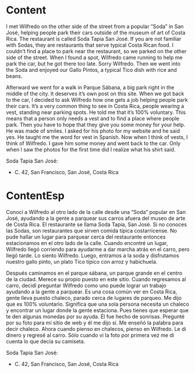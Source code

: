# Content

I met Wilfredo on the other side of the street from a popular “Soda” in San José, helping people park their cars outside of the museum of art of Costa Rica. The restaurant is called Soda Tapia San José. If you are not familiar with Sodas, they are restaurants that serve typical Costa Rican food. I couldn’t find a place to park near the restaurant, so we parked on the other side of the street. When I found a spot, Wilfredo came running to help me park the car, but he got there too late. Sorry Wilfredo. Then we went into the Soda and enjoyed our Gallo Pintos, a typical Tico dish with rice and beans. 

Afterward we went for a walk in Parque Sábana, a big park right in the middle of the city. It deserves it’s own post on this site. When we got back to the car, I decided to ask Wilfredo how one gets a job helping people park their cars. It’s a very common thing to see in Costa Rica, people wearing a vest, standing near parking spots. He told me that it’s 100% voluntary. This means that a person only needs a vest and to find a place where people park. Then you have to hope that they give you some money for your help. He was made of smiles. I asked for his photo for my website and he said yes. He taught me the word for vest in Spanish. Now when I think of vests, I think of Wilfredo. I gave him some money and went back to the car. Only when I saw the photos for the first time did I realize what his shirt said.

Soda Tapia San José:

- C. 42, San Francisco, San José, Costa Rica

# ContentEsp

Conocí a Wilfredo al otro lado de la calle desde una “Soda” popular en San José, ayudando a la gente a parquear sus carros afuera del museo de arte de Costa Rica. El restaurante se llama Soda Tapia, San José. Si no conoces las Sodas, son restaurantes que sirven comida típica costarricense. No pude hallar un lugar para parquear cerca del restaurante entonces estacionamos en el otro lado de la calle. Cuando encontré un lugar, Wilfredo llegó corriendo para ayudarme a dar marcha atrás en el carro, pero llegó tarde. Lo siento Wilfredo. Luego, entramos a la soda y disfrutamos nuestro gallo pinto, un plato Tíco típico con arroz y habichuela. 

Después caminamos en el parque sábana, un parque grande en el centro de la ciudad. Merece su propio puesto en este sitio. Cuando regresamos al carro, decidí preguntar Wilfredo como uno puede lograr un trabajo ayudando a la gente a parquear. Es una cosa común ver en Costa Rica, gente lleva puesto chaleco, parado cerca de lugares de parqueo. Me dijo que es 100% voluntario. Significa que una sola persona necesita un chaleco y encontrar un lugar donde la gente estaciona. Pues tienes que esperar que te den algunas monedas por su ayuda. Él fue hecho de sonrisas. Pregunté por su foto para mi sitio de web y él me dijo sí. Me enseñó la palabra para decir chaleco. Ahora cuando pienso en chalecos, pienso en Wilfredo. Le di dinero y regresé al carro. Sólo cuando vi la foto por primera vez me di cuenta lo que decía su camiseta.

Soda Tapia San José:

- C. 42, San Francisco, San José, Costa Rica
